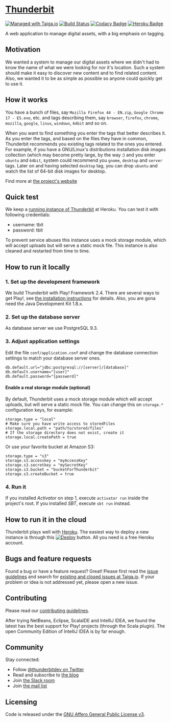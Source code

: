 # [Thunderbit](http://thunderbit.github.io/thunderbit/)

[![Managed with Taiga.io](https://img.shields.io/badge/managed%20with-Taiga.io-green.svg)](https://tree.taiga.io/project/thunderbit/ "Managed with Taiga.io")
[![Build Status](https://travis-ci.org/thunderbit/thunderbit.svg?branch=master)](https://travis-ci.org/thunderbit/thunderbit)
[![Codacy Badge](https://api.codacy.com/project/badge/grade/7ce48d45bf8e4e769217676b3fa259bb)](https://www.codacy.com/app/rickmclean/thunderbit)
[![Heroku Badge](http://heroku-badge.herokuapp.com/?app=thunderbit)](https://thunderbit.herokuapp.com/)

A web application to manage digital assets, with a big emphasis on tagging.

## Motivation

We wanted a system to manage our digital assets where we didn't had to know the name of what we were looking for nor it's location. Such a system should make it easy to discover new content and to find related content. Also, we wanted it to be as simple as possible so anyone could quickly get to use it.

## How it works

You have a bunch of files, say `Mozilla Firefox 44 - EN.zip`, `Google Chrome 17 - ES.exe`, etc. and tags describing them, say `browser`, `firefox`, `chrome`, `mozilla`, `google`, `linux`, `windows`, `64bit` and so on.

When you want to find something you enter the tags that better describes it. As you enter the tags, and based on the files they have in common, Thunderbit recommends you existing tags related to the ones you entered. For example, if you have a GNU/Linux's distributions installation disk images collection (which may become pretty large, by the way :) and you enter `ubuntu` and `64bit`, system could recommend you `gnome`, `desktop` and `server` tags. Later on and having selected `desktop` tag, you can drop `ubuntu` and watch the list of 64-bit disk images for desktop.

Find more at [the project's website](http://thunderbit.github.io/thunderbit/)

## Quick test

We keep a [running instance of Thunderbit](https://thunderbit.herokuapp.com) at Heroku. You can test it with following credentials:

- username: tbit
- password: tbit

To prevent service abuses this instance uses a mock storage module, which will accept uploads but will serve a static mock file. This instance is also cleaned and restarted from time to time.

## How to run it locally

### 1. Set up the development framework

We build Thunderbit with Play! Framework 2.4. There are several ways to get Play!, see [the installation instructions](https://www.playframework.com/documentation/2.4.x/Installing) for details. Also, you are gona need the Java Development Kit 1.8.x.

### 2. Set up the database server

As database server we use PostgreSQL 9.3.

### 3. Adjust application settings

Edit the file `conf/application.conf` and change the database connection settings to match your database server ones.

```
db.default.url="jdbc:postgresql://[server]/[database]"
db.default.username="[user]"
db.default.password="[password]"
```

#### Enable a real storage module (optional)

By default, Thunderbit uses a mock storage module which will accept uploads, but will serve a static mock file. You can change this on `storage.*` configuration keys, for example:

```
storage.type = "local"
# Make sure you have write access to storedFiles
storage.local.path = "path/to/stored/files"
# If the storage directory does not exist, create it
storage.local.createPath = true
```

Or use your favorite bucket at Amazon S3:

```
storage.type = "s3"
storage.s3.accesskey = "myAccessKey"
storage.s3.secretkey = "mySecretKey"
storage.s3.bucket = "bucketForThunderbit"
storage.s3.createBucket = true
```

### 4. Run it

If you installed *Activator* on step 1, execute `activator run` inside the project's root. If you installed *SBT*, execute `sbt run` instead.

## How to run it in the cloud

Thunderbit plays well with [Heroku](https://heroku.com). The easiest way to deploy a new instance is through this [![Deploy](https://www.herokucdn.com/deploy/button.svg)](https://heroku.com/deploy) button. All you need is a free Heroku account.

## Bugs and feature requests

Found a bug or have a feature request? Great! Please first read the [issue guidelines](CONTRIBUTING.md#taiga-issues) and search for [existing and closed issues at Taiga.io](https://tree.taiga.io/project/thunderbit/issues). If your problem or idea is not addressed yet, please open a new issue.

## Contributing

Please read our [contributing guidelines](CONTRIBUTING.md).

After trying NetBeans, Eclipse, ScalaIDE and IntelliJ IDEA, we found the latest has the best support for Play! projects (through the Scala plugin). The open Community Edition of IntelliJ IDEA is by far enough.

## Community

Stay connected:

- Follow [@thunderbitdev on Twitter](https://twitter.com/thunderbitdev)
- Read and subscribe to [the blog](http://thunderbit.github.io/blog)
- Join [the Slack room](https://thunderbit.slack.com)
- Join [the mail list](https://groups.google.com/forum/#!forum/thunderbit-dev)

## Licensing

Code is released under the [GNU Affero General Public License v3](LICENSE).

